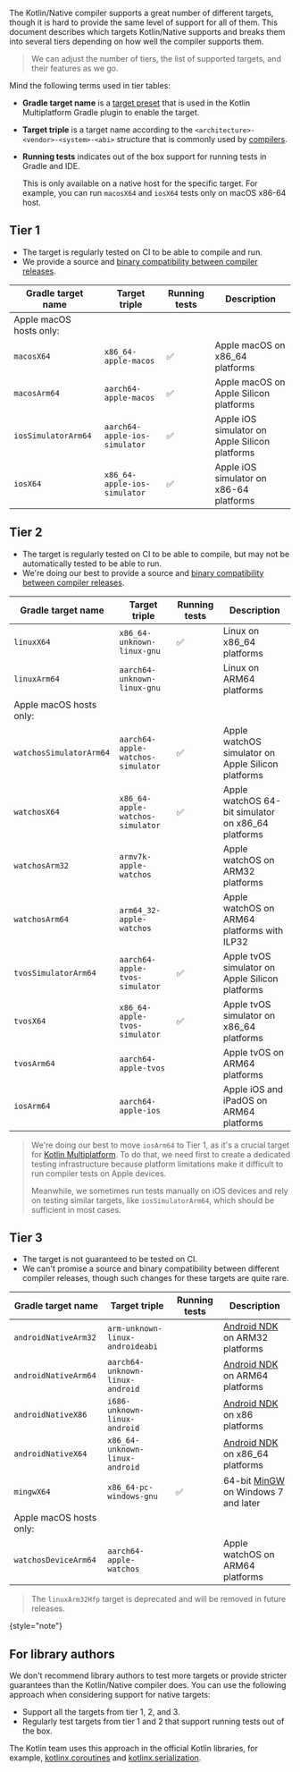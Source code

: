 [//]: # (title: Kotlin/Native target support)

The Kotlin/Native compiler supports a great number of different targets, though it is hard to provide the same level of
support for all of them. This document describes which targets Kotlin/Native supports and breaks them into several
tiers depending on how well the compiler supports them.

> We can adjust the number of tiers, the list of supported targets, and their features as we go.


Mind the following terms used in tier tables:

* **Gradle target name** is a [target preset](multiplatform-set-up-targets.md) that is used in the
    Kotlin Multiplatform Gradle plugin to enable the target.
* **Target triple** is a target name according to the `<architecture>-<vendor>-<system>-<abi>` structure that is commonly
  used by [compilers](https://clang.llvm.org/docs/CrossCompilation.html#target-triple).
* **Running tests** indicates out of the box support for running tests in Gradle and IDE.
  
    This is only available on a native host for the specific target. For example, you can run `macosX64` and `iosX64` tests
    only on macOS x86-64 host.

## Tier 1

* The target is regularly tested on CI to be able to compile and run.
* We provide a source and [binary compatibility between compiler releases](https://youtrack.jetbrains.com/issue/KT-42293).

| Gradle target name      | Target triple                 | Running tests | Description                                    |
|-------------------------|-------------------------------|---------------|------------------------------------------------|
| Apple macOS hosts only: |                               |               |                                                |
| `macosX64`              | `x86_64-apple-macos`          | ✅             | Apple macOS on x86_64 platforms                |
| `macosArm64`            | `aarch64-apple-macos`         | ✅             | Apple macOS on Apple Silicon platforms         |
| `iosSimulatorArm64`     | `aarch64-apple-ios-simulator` | ✅             | Apple iOS simulator on Apple Silicon platforms |
| `iosX64`                | `x86_64-apple-ios-simulator`  | ✅             | Apple iOS simulator on x86-64 platforms        |

## Tier 2

* The target is regularly tested on CI to be able to compile, but may not be automatically tested to be able to run.
* We're doing our best to provide a source and [binary compatibility between compiler releases](https://youtrack.jetbrains.com/issue/KT-42293).

| Gradle target name      | Target triple                     | Running tests | Description                                        |
|-------------------------|-----------------------------------|---------------|----------------------------------------------------|
| `linuxX64`              | `x86_64-unknown-linux-gnu`        | ✅             | Linux on x86_64 platforms                          |
| `linuxArm64`            | `aarch64-unknown-linux-gnu`       |               | Linux on ARM64 platforms                           |
| Apple macOS hosts only: |                                   |               |                                                    |
| `watchosSimulatorArm64` | `aarch64-apple-watchos-simulator` | ✅             | Apple watchOS simulator on Apple Silicon platforms |
| `watchosX64`            | `x86_64-apple-watchos-simulator`  | ✅             | Apple watchOS 64-bit simulator on x86_64 platforms |
| `watchosArm32`          | `armv7k-apple-watchos`            |               | Apple watchOS on ARM32 platforms                   |
| `watchosArm64`          | `arm64_32-apple-watchos`          |               | Apple watchOS on ARM64 platforms with ILP32        |
| `tvosSimulatorArm64`    | `aarch64-apple-tvos-simulator`    | ✅             | Apple tvOS simulator on Apple Silicon platforms    |
| `tvosX64`               | `x86_64-apple-tvos-simulator`     | ✅             | Apple tvOS simulator on x86_64 platforms           |
| `tvosArm64`             | `aarch64-apple-tvos`              |               | Apple tvOS on ARM64 platforms                      |
| `iosArm64`              | `aarch64-apple-ios`               |               | Apple iOS and iPadOS on ARM64 platforms            |

> We're doing our best to move `iosArm64` to Tier 1, as it's a crucial target for [Kotlin Multiplatform](multiplatform-get-started.md).
> To do that, we need first to create a dedicated testing infrastructure because platform limitations make it difficult
> to run compiler tests on Apple devices.
> 
> Meanwhile, we sometimes run tests manually on iOS devices and rely on testing
> similar targets, like `iosSimulatorArm64`, which should be sufficient in most cases.


## Tier 3

* The target is not guaranteed to be tested on CI.
* We can't promise a source and binary compatibility between different compiler releases, though such changes for these
  targets are quite rare.

| Gradle target name      | Target triple                   | Running tests | Description                                                          |
|-------------------------|---------------------------------|---------------|----------------------------------------------------------------------|
| `androidNativeArm32`    | `arm-unknown-linux-androideabi` |               | [Android NDK](https://developer.android.com/ndk) on ARM32 platforms  |
| `androidNativeArm64`    | `aarch64-unknown-linux-android` |               | [Android NDK](https://developer.android.com/ndk) on ARM64 platforms  |
| `androidNativeX86`      | `i686-unknown-linux-android`    |               | [Android NDK](https://developer.android.com/ndk) on x86 platforms    |
| `androidNativeX64`      | `x86_64-unknown-linux-android`  |               | [Android NDK](https://developer.android.com/ndk) on x86_64 platforms |
| `mingwX64`              | `x86_64-pc-windows-gnu`         | ✅             | 64-bit [MinGW](https://www.mingw-w64.org) on Windows 7 and later     |
| Apple macOS hosts only: |                                 |               |                                                                      |
| `watchosDeviceArm64`    | `aarch64-apple-watchos`         |               | Apple watchOS on ARM64 platforms                                     |

> The `linuxArm32Hfp` target is deprecated and will be removed in future releases.
> 
{style="note"}

## For library authors

We don't recommend library authors to test more targets or provide stricter guarantees than the Kotlin/Native compiler
does. You can use the following approach when considering support for native targets:

* Support all the targets from tier 1, 2, and 3.
* Regularly test targets from tier 1 and 2 that support running tests out of the box.

The Kotlin team uses this approach in the official Kotlin libraries, for example, [kotlinx.coroutines](coroutines-guide.md) and [kotlinx.serialization](serialization.md).